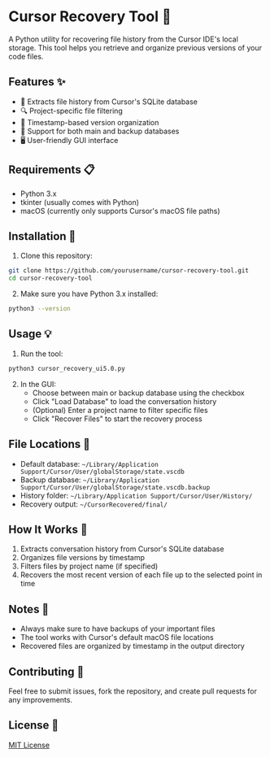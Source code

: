 # Cursor Recovery Tool 🔄

A Python utility for recovering file history from the Cursor IDE's local storage. This tool helps you retrieve and organize previous versions of your code files.

## Features ✨

- 📂 Extracts file history from Cursor's SQLite database
- 🔍 Project-specific file filtering
- 📅 Timestamp-based version organization
- 💾 Support for both main and backup databases
- 🖥️ User-friendly GUI interface

## Requirements 📋

- Python 3.x
- tkinter (usually comes with Python)
- macOS (currently only supports Cursor's macOS file paths)

## Installation 🚀

1. Clone this repository:
```bash
git clone https://github.com/yourusername/cursor-recovery-tool.git
cd cursor-recovery-tool
```

2. Make sure you have Python 3.x installed:
```bash
python3 --version
```

## Usage 💡

1. Run the tool:
```bash
python3 cursor_recovery_ui5.0.py
```

2. In the GUI:
   - Choose between main or backup database using the checkbox
   - Click "Load Database" to load the conversation history
   - (Optional) Enter a project name to filter specific files
   - Click "Recover Files" to start the recovery process

## File Locations 📍

- Default database: `~/Library/Application Support/Cursor/User/globalStorage/state.vscdb`
- Backup database: `~/Library/Application Support/Cursor/User/globalStorage/state.vscdb.backup`
- History folder: `~/Library/Application Support/Cursor/User/History/`
- Recovery output: `~/CursorRecovered/final/`

## How It Works 🔧

1. Extracts conversation history from Cursor's SQLite database
2. Organizes file versions by timestamp
3. Filters files by project name (if specified)
4. Recovers the most recent version of each file up to the selected point in time

## Notes 📝

- Always make sure to have backups of your important files
- The tool works with Cursor's default macOS file locations
- Recovered files are organized by timestamp in the output directory

## Contributing 🤝

Feel free to submit issues, fork the repository, and create pull requests for any improvements.

## License 📄

[MIT License](LICENSE)
